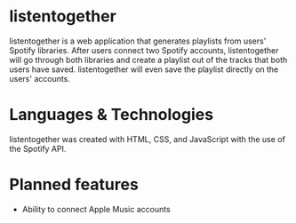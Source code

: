 # listentogether
listentogether is a web application that generates playlists from users' Spotify libraries. After users connect two Spotify accounts, listentogether will go through both libraries and create a playlist out of the tracks that both users have saved. listentogether will even save the playlist directly on the users' accounts. 

# Languages & Technologies
listentogether was created with HTML, CSS, and JavaScript with the use of the Spotify API. 

# Planned features
- Ability to connect Apple Music accounts
